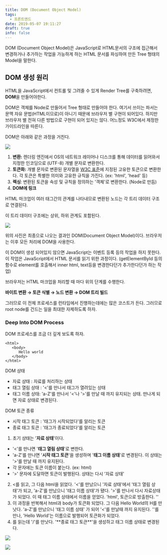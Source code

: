 ```yaml
---
title: DOM (Document Object Model)
tags:
  - 프론트엔드
date: 2019-05-07 19:11:27
draft: true
info: false
---
```


DOM (Document Object Model)은 JavaScript로 HTML문서의 구조에 접근해서 변경하거나 추가하는 작업을 가능하게 하는 HTML 문서를 파싱하여 만든 Tree 형태의 Model을 말한다.

## DOM 생성 원리

HTML을 JavaScript에서 컨트롤 및 그려줄 수 있게 Render Tree를 구축하려면, **DOM**을 만들어야한다.

DOM은 객체를 Node로 만들어서 Tree 형태로 만들어야 한다. 여기서 쓰이는 파서는 문맥 자유 문법(HTML이므로)이 아니기 때문에 브라우저 별 구현이 되어있다. 하지만 브라우저 별 전혀 다른 방법으로 구현이 되어 있지는 않다. 어느정도 W3C에서 제정한 가이드라인을 따른다.

DOM은 아래와 같은 과정을 거친다.

![](https://developers.google.com/web/fundamentals/performance/critical-rendering-path/images/full-process.png?hl=ko)

1. **변환:** 렌더링 엔진에서 OS의 네트워크 레이어나 디스크를 통해 데이터를 읽어와서 지정한 인코딩으로 (UTF-8) 개별 문자로 변환한다.
2. **토큰화:** 개별 문자로 변환된 문자열을 [W3C 표준](https://www.w3.org/TR/html5/)에 지정된 고유한 토큰으로 변환한다. 각 토큰은 특별한 의미와 고유한 규칙을 가진다. (ex: 'html', 'head' 등)
3. **렉싱**: 변환된 토큰을 속성 및 규칙을 정의하는 '객체'로 변환한다. (Node로 만듬)
4. **DOM에 링크**

HTML 마크업이 여러 태그간의 관계를 나타내므로 변환된 노드는 각 트리 데이터 구조로 연결된다.

이 트리 데이터 구조에는 상위, 하위 관계도 포함된다.

![](https://developers.google.com/web/fundamentals/performance/critical-rendering-path/images/dom-tree.png?hl=ko)

위의 사진은 최종으로 나오는 결과인 DOM(Document Object Model)이다. 브라우저는 이후 모든 처리에 DOM을 사용한다.

이 DOM이 생성 되어있지 않으면 JavaScript는 이벤트 등록 등의 작업을 하지 못한다. 이 작업은 JavaScript에서 HTML 문서를 읽기 위한 과정이다. (getElementById 등의 함수로 element를 호출해서 inner html, text등을 변경한다던가 추가한다던가 하는 작업)

브라우저는 HTML 마크업을 처리할 때 마다 위의 단계를 수행한다.

**바이트 변환 → 토큰 식별 → 노드 변환 → DOM 트리 빌드**

그러므로 이 전체 프로세스를 런타임에서 진행하는데에는 많은 코스트가 든다. 그러므로 root node를 건드는 일을 최대한 자제하도록 하자.

### Deep Into DOM Process

DOM 프로세스를 조금 더 깊게 보도록 하자.

    <html>
       <body>
          Hello world
       </body>
    </html>

DOM 상태

- 자료 상태 : 자료를 처리하는 상태
- 태그 열림 상태 : '<'를 만나서 태그가 열려있는 상태
- 태그 이름 상태: 'a-Z'를 만나서 '<'나 '>'를 만날 때 까지 유지되는 상태. 만나게 되면 자료 상태로 변경된다.

DOM 토큰 종류

- 시작 태그 토큰 : '태그가 시작되었다'를 알리는 토큰
- 종료 태그 토큰 : '태그가 종료되었다'를 알리는 토큰

1. 초기 상태는 '**자료 상태**'이다.

- '<'를 만나면 '**태그 열림 상태**'로 변한다.
- 'a-Z'를 만나면 '**시작 태그 토큰**'을 생성하며 '**태그 이름 상태**'로 변경된다. 이 상태는 '>'를 만날 때 까지 유지된다.
- 각 문자에는 토큰 이름이 붙는다. (ex: html)
- '>' 문자에 도달하면 토큰이 발행된다. 상태는 다시 '자료 상태'

2. <를 읽고, 그 다음 html을 읽었다. '<'를 만났으니 '자료 상태'에서 '태그 열림 상태'가 되고, 'a-Z'를 만났으니 '태그 이름 상태'가 됐다. '>'를 만나서 다시 자료상태가 되었다. 이 때 태그 이름 상태에서 이름을 얻었다. 'html', 토큰으로 방출한다. '<html>'
3. 이 과정을 반복해서 html과 body가 토큰화 되었다. 그 다음 Hello World의 H를 만낫다. 'a-Z'를 만났으니 '태그 이름 상태' 가 되어 '<'를 만날때 까지 유지된다. '</body>'를 만나, 'Hello World'는 이름으로 발행되어 토큰화가 되었다.
4. </body>를 읽는데 '/'를 만낫다. '**종료 태그 토큰**'을 생성하고 태그 이름 상태로 변경된다.

![](https://d2.naver.com/content/images/2015/06/helloworld-59361-10.png)

![](https://d2.naver.com/content/images/2015/06/helloworld-59361-11.png)

